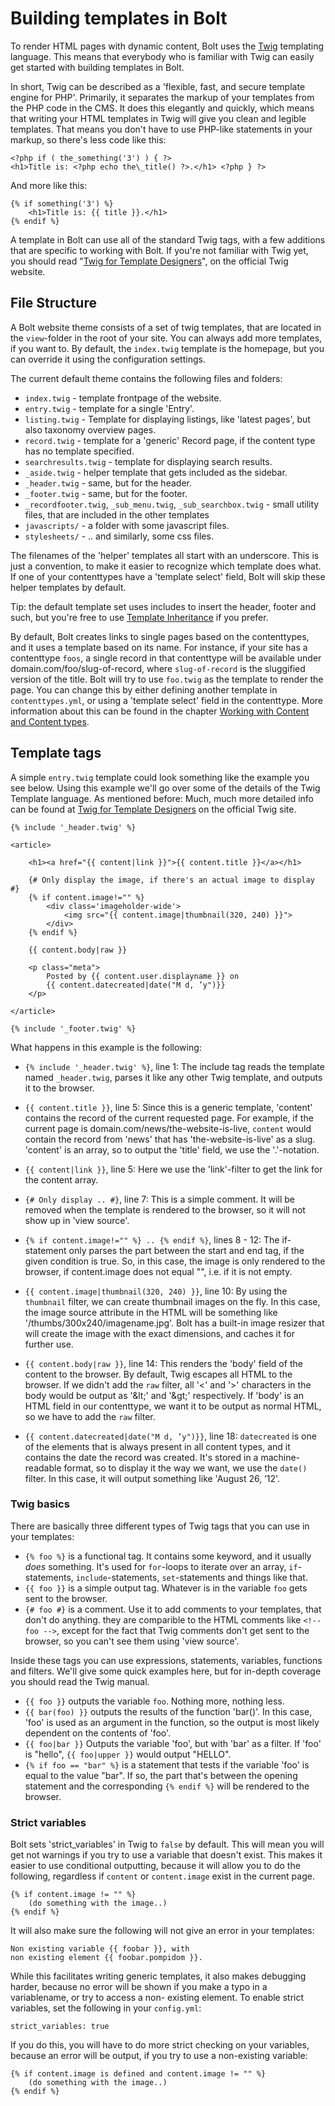 Building templates in Bolt
===========================

To render HTML pages with dynamic content, Bolt uses the [Twig](http://twig.sensiolabs.org/documentation) 
templating language. This means that everybody who is familiar with Twig can easily get 
started with building templates in Bolt.

In short, Twig can be described as a 'flexible, fast, and secure template engine for PHP'.
Primarily, it separates the markup of your templates from the PHP code in the CMS. It does
this elegantly and quickly, which means that writing your HTML templates in Twig will give
you clean and legible templates. That means you don't have to use PHP-like statements in
your markup, so there's less code like this:

``` 
<?php if ( the_something('3') ) { ?>
<h1>Title is: <?php echo the\_title() ?>.</h1> <?php } ?> 
```

And more like this:

```
{% if something('3') %}
	<h1>Title is: {{ title }}.</h1>
{% endif %}
```

A template in Bolt can use all of the standard Twig tags, with a few additions that are
specific to working with Bolt. If you're not familiar with Twig yet, you should read
"[Twig for Template Designers](http://twig.sensiolabs.org/doc/templates.html)", on the
official Twig website.

File Structure
--------------

A Bolt website theme consists of a set of twig templates, that are located in the
`view`-folder in the root of your site. You can always add more templates, if you want to.
By default, the `index.twig` template is the homepage, but you can override it using the
configuration settings.

The current default theme contains the following files and folders:

  - `index.twig` - template frontpage of the website.
  - `entry.twig` - template for a single 'Entry'.
  - `listing.twig` - Template for displaying listings, like 'latest pages', but also taxonomy overview pages.
  - `record.twig` - template for a 'generic' Record page, if the content type has no template specified.
  - `searchresults.twig` - template for displaying search results.
  - `_aside.twig` - helper template that gets included as the sidebar.
  - `_header.twig` - same, but for the header.
  - `_footer.twig` - same, but for the footer.
  - `_recordfooter.twig`, `_sub_menu.twig`, `_sub_searchbox.twig` - small utility files, that are included in the other templates
  - `javascripts/` - a folder with some javascript files.
  - `stylesheets/` - .. and similarly, some css files.

The filenames of the 'helper' templates all start with an underscore. This is just a
convention, to make it easier to recognize which template does what. If one of your
contenttypes have a 'template select' field, Bolt will skip these helper templates by
default.

<p class="tip"> Tip: the default template set uses includes to insert the
header, footer and such, but you're free to use 
<a href="http://twig.sensiolabs.org/doc/templates.html#template-inheritance">Template Inheritance</a> 
if you prefer. </p>

By default, Bolt creates links to single pages based on the contenttypes, and it uses a
template based on its name. For instance, if your site has a contenttype `foos`, a single
record in that contenttype will be available under <a>domain.com/foo/slug-of-record</a>,
where `slug-of-record` is the sluggified version of the title. Bolt will try to use
`foo.twig` as the template to render the page. You can change this by either defining
another template in `contenttypes.yml`, or using a 'template select' field in the
contenttype. More information about this can be found in the chapter [Working with Content
and Content types](/content).


Template tags
-------------

A simple `entry.twig` template could look something like the example you see below. Using
this example we'll go over some of the details of the Twig Template language. As mentioned
before: Much, much more detailed info can be found at 
[Twig for Template Designers](http://twig.sensiolabs.org/doc/templates.html) 
on the official Twig site.

```
{% include '_header.twig' %}

<article>

    <h1><a href="{{ content|link }}">{{ content.title }}</a></h1>

    {# Only display the image, if there's an actual image to display #}
    {% if content.image!="" %}
        <div class='imageholder-wide'>
        	<img src="{{ content.image|thumbnail(320, 240) }}">
        </div>
    {% endif %}

    {{ content.body|raw }}

    <p class="meta">
    	Posted by {{ content.user.displayname }} on
    	{{ content.datecreated|date("M d, ’y")}}
    </p>

</article>

{% include '_footer.twig' %}
```

What happens in this example is the following:

  - `{% include '_header.twig' %}`, line 1: The include tag reads the template named
    `_header.twig`, parses it like any other Twig template, and outputs it to the browser.

  - `{{ content.title }}`, line 5: Since this is a generic template, 'content' contains
    the record of the current requested page. For example, if the current page is
    <a>domain.com/news/the-website-is-live</a>, `content` would contain the record from
    'news' that has 'the-website-is-live' as a slug. 'content' is an array, so to output
    the 'title' field, we use the '.'-notation.

  - `{{ content|link }}`, line 5: Here we use the 'link'-filter to get the link for the
    content array.

  - `{# Only display .. #}`, line 7: This is a simple comment. It will be removed when the
    template is rendered to the browser, so it will not show up in 'view source'.

  - `{% if content.image!="" %} .. {% endif %}`, lines 8 - 12: The if-statement only
    parses the part between the start and end tag, if the given condition is true. So, in
    this case, the image is only rendered to the browser, if content.image does not equal
    "", i.e. if it is not empty.

  - `{{ content.image|thumbnail(320, 240) }}`, line 10: By using the `thumbnail` filter,
    we can create thumbnail images on the fly. In this case, the image source attribute in
    the HTML will be something like '/thumbs/300x240/imagename.jpg'. Bolt has a built-in
    image resizer that will create the image with the exact dimensions, and caches it for
    further use.

  - `{{ content.body|raw }}`, line 14: This renders the 'body' field of the content to the
    browser. By default, Twig escapes all HTML to the browser. If we didn't add the `raw`
    filter, all '<' and '>' characters in the body would be output as '&amp;lt;' and
    '&amp;gt;' respectively. If 'body' is an HTML field in our contenttype, we want it to
    be output as normal HTML, so we have to add the `raw` filter.

  - `{{ content.datecreated|date("M d, ’y")}}`, line 18: `datecreated` is one of the
    elements that is always present in all content types, and it contains the date the
    record was created. It's stored in a machine-readable format, so to display it the way
    we want, we use the `date()` filter. In this case, it will output something like
    'August 26, ’12'.

<h3>Twig basics</h3>

There are basically three different types of Twig tags that you can use in your templates:

  - `{% foo %}` is a functional tag. It contains some keyword, and it usually _does_
    something. It's used for `for`-loops to iterate over an array, `if`-statements,
    `include`-statements, `set`-statements and things like that.
  - `{{ foo }}` is a simple output tag. Whatever is in the variable `foo` gets sent to the
    browser.
  - `{# foo #}` is a comment. Use it to add comments to your templates, that don't do
    anything. they are comparible to the HTML comments like `<!-- foo -->`, except for the
    fact that Twig comments don't get sent to the browser, so you can't see them using
    'view source'.

Inside these tags you can use expressions, statements, variables, functions and filters.
We'll give some quick examples here, but for in-depth coverage you should read the Twig
manual.

  - `{{ foo }}` outputs the variable `foo`. Nothing more, nothing less.
  - `{{ bar(foo) }}` outputs the results of the function 'bar()'. In this case, 'foo' is
    used as an argument in the function, so the output is most likely dependent on the
    contents of 'foo'.
  - `{{ foo|bar }}` Outputs the variable 'foo', but with 'bar' as a filter. If 'foo' is
    "hello", `{{ foo|upper }}` would output "HELLO".
  - `{% if foo == "bar" %}` is a statement that tests if the variable 'foo' is equal to
    the value "bar". If so, the part that's between the opening statement and the
    corresponding `{% endif %}` will be rendered to the browser.


<h3>Strict variables</h3>

Bolt sets 'strict_variables' in Twig to `false` by default. This will mean you will get
not warnings if you try to use a variable that doesn't exist. This makes it easier to use
conditional outputting, because it will allow you to do the following, regardless if
`content` or `content.image` exist in the current page.

```
{% if content.image != "" %}
	(do something with the image..)
{% endif %}
```

It will also make sure the following will not give an error in your templates:

```
Non existing variable {{ foobar }}, with
non existing element {{ foobar.pompidom }}.
```

While this facilitates writing generic templates, it also makes debugging harder, because
no error will be shown if you make a typo in a variablename, or try to access a non-
existing element. To enable strict variables, set the following in your `config.yml`:

```
strict_variables: true
```

If you do this, you will have to do more strict checking on your variables, because an
error will be output, if you try to use a non-existing variable:

```
{% if content.image is defined and content.image != "" %}
	(do something with the image..)
{% endif %}
```

